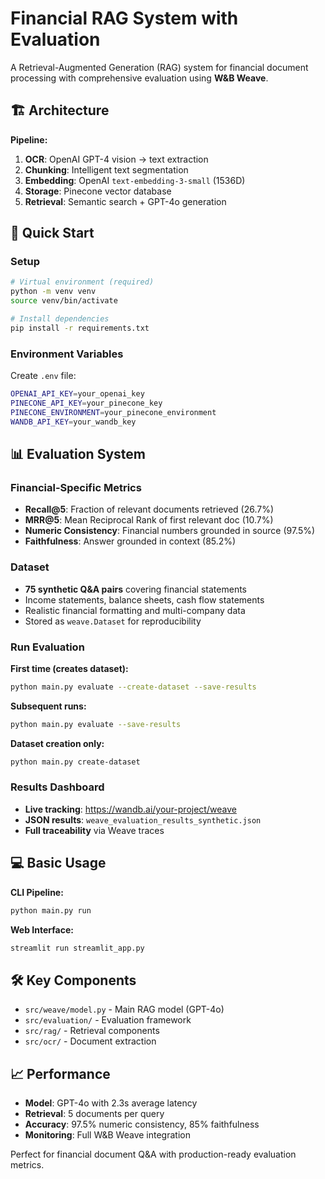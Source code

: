 # Financial RAG System with Evaluation

A Retrieval-Augmented Generation (RAG) system for financial document processing with comprehensive evaluation using **W&B Weave**.

## 🏗️ Architecture

**Pipeline:**
1. **OCR**: OpenAI GPT-4 vision → text extraction
2. **Chunking**: Intelligent text segmentation  
3. **Embedding**: OpenAI `text-embedding-3-small` (1536D)
4. **Storage**: Pinecone vector database
5. **Retrieval**: Semantic search + GPT-4o generation

## 🚀 Quick Start

### Setup
```bash
# Virtual environment (required)
python -m venv venv
source venv/bin/activate

# Install dependencies  
pip install -r requirements.txt
```

### Environment Variables
Create `.env` file:
```bash
OPENAI_API_KEY=your_openai_key
PINECONE_API_KEY=your_pinecone_key
PINECONE_ENVIRONMENT=your_pinecone_environment
WANDB_API_KEY=your_wandb_key
```

## 📊 Evaluation System

### Financial-Specific Metrics
- **Recall@5**: Fraction of relevant documents retrieved (26.7%)
- **MRR@5**: Mean Reciprocal Rank of first relevant doc (10.7%)  
- **Numeric Consistency**: Financial numbers grounded in source (97.5%)
- **Faithfulness**: Answer grounded in context (85.2%)

### Dataset
- **75 synthetic Q&A pairs** covering financial statements
- Income statements, balance sheets, cash flow statements
- Realistic financial formatting and multi-company data
- Stored as `weave.Dataset` for reproducibility

### Run Evaluation

**First time (creates dataset):**
```bash
python main.py evaluate --create-dataset --save-results
```

**Subsequent runs:**
```bash
python main.py evaluate --save-results
```

**Dataset creation only:**
```bash
python main.py create-dataset
```

### Results Dashboard
- **Live tracking**: https://wandb.ai/your-project/weave  
- **JSON results**: `weave_evaluation_results_synthetic.json`
- **Full traceability** via Weave traces

## 💻 Basic Usage

**CLI Pipeline:**
```bash
python main.py run
```

**Web Interface:**
```bash
streamlit run streamlit_app.py
```

## 🛠️ Key Components

- `src/weave/model.py` - Main RAG model (GPT-4o)
- `src/evaluation/` - Evaluation framework  
- `src/rag/` - Retrieval components
- `src/ocr/` - Document extraction

## 📈 Performance

- **Model**: GPT-4o with 2.3s average latency
- **Retrieval**: 5 documents per query
- **Accuracy**: 97.5% numeric consistency, 85% faithfulness
- **Monitoring**: Full W&B Weave integration

Perfect for financial document Q&A with production-ready evaluation metrics.